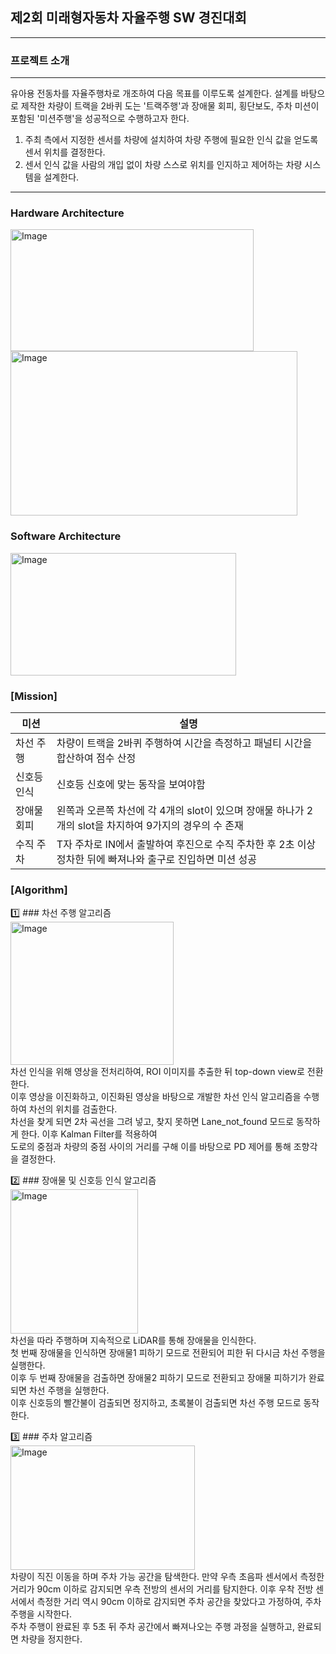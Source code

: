 ## 제2회 미래형자동차 자율주행 SW 경진대회  
---  
### 프로젝트 소개
---  
유아용 전동차를 자율주행차로 개조하여 다음 목표를 이루도록 설계한다. 설계를 바탕으로 제작한
차량이 트랙을 2바퀴 도는 '트랙주행'과 장애물 회피, 횡단보도, 주차 미션이 포함된 '미션주행'을 성공적으로 수행하고자 한다.  

1) 주최 측에서 지정한 센서를 차량에 설치하여 차량 주행에 필요한 인식 값을 얻도록 센서 위치를 결정한다.
2) 센서 인식 값을 사람의 개입 없이 차량 스스로 위치를 인지하고 제어하는 차량 시스템을 설계한다.
---  
### Hardware Architecture  
<img width="389" height="195" alt="Image" src="https://github.com/user-attachments/assets/a5c05f58-4e45-4e7f-b522-e4ccf926fada" />  

<img width="459" height="263" alt="Image" src="https://github.com/user-attachments/assets/64d7aed9-fb4f-4e66-b12f-aa4fd94c9669" />  

### Software Architecture  
<img width="361" height="196" alt="Image" src="https://github.com/user-attachments/assets/a076f86d-dd8b-4177-bc85-7a022777ff40" />  

### [Mission]  
|미션|설명|
|---|---|
|차선 주행|차량이 트랙을 2바퀴 주행하여 시간을 측정하고 패널티 시간을 합산하여 점수 산정|
|신호등 인식|신호등 신호에 맞는 동작을 보여야함|  
|장애물 회피|왼쪽과 오른쪽 차선에 각 4개의 slot이 있으며 장애물 하나가 2개의 slot을 차지하여 9가지의 경우의 수 존재|  
|수직 주차|T자 주차로 IN에서 출발하여 후진으로 수직 주차한 후 2초 이상 정차한 뒤에 빠져나와 출구로 진입하면 미션 성공|

### [Algorithm]  
1️⃣ ### 차선 주행 알고리즘  
<img width="261" height="229" alt="Image" src="https://github.com/user-attachments/assets/02ffbc6e-f1fa-47be-a743-e4b12fa9f268" />  
차선 인식을 위해 영상을 전처리하여, ROI 이미지를 추출한 뒤 top-down view로 전환한다.  
이후 영상을 이진화하고, 이진화된 영상을 바탕으로 개발한 차선 인식 알고리즘을 수행하여 차선의 위치를 검출한다.  
차선을 찾게 되면 2차 곡선을 그려 넣고, 찾지 못하면 Lane_not_found 모드로 동작하게 한다. 이후 Kalman Filter를 적용하여  
도로의 중점과 차량의 중점 사이의 거리를 구해 이를 바탕으로 PD 제어를 통해 조향각을 결정한다.  

2️⃣ ### 장애물 및 신호등 인식 알고리즘  
<img width="204" height="231" alt="Image" src="https://github.com/user-attachments/assets/f1eef72f-0ca4-4ca7-b1ec-b3cb09e30e9a" />  
차선을 따라 주행하며 지속적으로 LiDAR를 통해 장애물을 인식한다.  
첫 번째 장애물을 인식하면 장애물1 피하기 모드로 전환되어 피한 뒤 다시금 차선 주행을 실행한다.  
이후 두 번째 장애물을 검출하면 장애물2 피하기 모드로 전환되고 장애물 피하기가 완료되면 차선 주행을 실행한다.  
이후 신호등의 빨간불이 검출되면 정지하고, 초록불이 검출되면 차선 주행 모드로 동작한다.  

3️⃣ ### 주차 알고리즘  
<img width="295" height="199" alt="Image" src="https://github.com/user-attachments/assets/ceb691d4-5b02-49f3-9ca5-25b672a5ccc8" />  
차량이 직진 이동을 하며 주차 가능 공간을 탐색한다. 만약 우측 초음파 센서에서 측정한 거리가 90cm 이하로 감지되면 우측 전방의 센서의 거리를 탐지한다. 이후 우착 전방 센서에서 측정한 거리 역시 90cm 이하로 감지되면 주차 공간을 찾았다고 가정하여, 주차 주행을 시작한다.  
주차 주행이 완료된 후 5초 뒤 주차 공간에서 빠져나오는 주행 과정을 실행하고, 완료되면 차량을 정지한다.  
